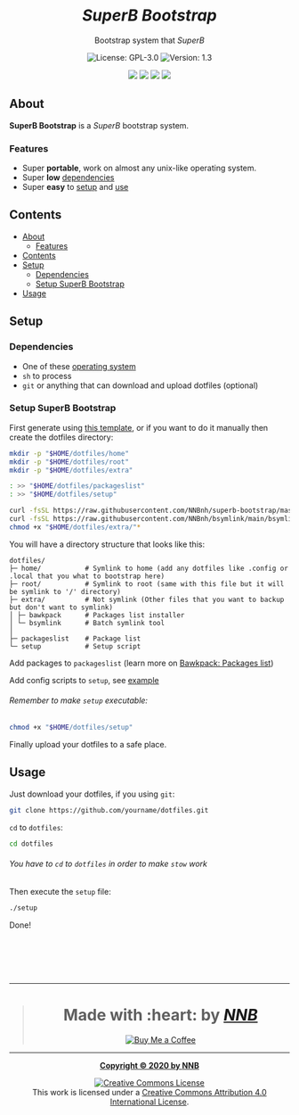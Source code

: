 <h1 align="center"><i>SuperB Bootstrap</i></h1>
<p align="center">Bootstrap system that <i>SuperB</i></p>
<p align="center"><img src="https://img.shields.io/github/license/NNBnh/superb-bootstrap?labelColor=073551&color=4EAA25&style=for-the-badge" alt="License: GPL-3.0"> <img src="https://img.shields.io/badge/version-1.3-%234EAA25.svg?labelColor=073551&style=for-the-badge&logoColor=FFFFFF" alt="Version: 1.3"></p>
<p align="center"><img src="https://img.shields.io/github/watchers/NNBnh/superb-bootstrap?labelColor=073551&color=4EAA25&style=flat-square"> <img src="https://img.shields.io/github/stars/NNBnh/superb-bootstrap?labelColor=073551&color=4EAA25&style=flat-square"> <img src="https://img.shields.io/github/forks/NNBnh/superb-bootstrap?labelColor=073551&color=4EAA25&style=flat-square"> <img src="https://img.shields.io/github/issues/NNBnh/superb-bootstrap?labelColor=073551&color=4EAA25&style=flat-square"></p>

## About
**SuperB Bootstrap** is a *SuperB* bootstrap system.

### Features
- Super **portable**, work on almost any unix-like operating system.
- Super **low** [dependencies](#dependencies)
- Super **easy** to [setup](#setup-super-bootstrap) and [use](#usage)

## Contents
- [About](#about)
  - [Features](#features)
- [Contents](#contents)
- [Setup](#setup)
  - [Dependencies](#dependencies)
  - [Setup SuperB Bootstrap](#setup-superb-bootstrap)
- [Usage](#usage)

## Setup
### Dependencies
- One of these [operating system](https://github.com/NNBnh/bawkpack#supported-operating-system)
- `sh` to process
- `git` or anything that can download and upload dotfiles (optional)

### Setup SuperB Bootstrap
First generate using [this template](https://github.com/NNBnh/superb-bootstrap/generate), or if you want to do it manually then create the dotfiles directory:

```sh
mkdir -p "$HOME/dotfiles/home"
mkdir -p "$HOME/dotfiles/root"
mkdir -p "$HOME/dotfiles/extra"

: >> "$HOME/dotfiles/packageslist"
: >> "$HOME/dotfiles/setup"

curl -fsSL https://raw.githubusercontent.com/NNBnh/superb-bootstrap/master/extra/bawkpack --create-dirs --output "$HOME/dotfiles/extra/bawkpack"
curl -fsSL https://raw.githubusercontent.com/NNBnh/bsymlink/main/bsymlink --create-dirs --output "$HOME/dotfiles/extra/bsymlink"
chmod +x "$HOME/dotfiles/extra/"*
```

You will have a directory structure that looks like this:

```
dotfiles/
├─ home/           # Symlink to home (add any dotfiles like .config or .local that you what to bootstrap here)
├─ root/           # Symlink to root (same with this file but it will be symlink to '/' directory)
├─ extra/          # Not symlink (Other files that you want to backup but don't want to symlink)
│ ├─ bawkpack      # Packages list installer
│ └─ bsymlink      # Batch symlink tool
│
├─ packageslist    # Package list
└─ setup           # Setup script
```

Add packages to `packageslist` (learn more on [Bawkpack: Packages list](https://github.com/NNBnh/bawkpack#packages-list))

Add config scripts to `setup`, see [example](https://github.com/NNBnh/superb-bootstrap/blob/master/setup)

###### Remember to make `setup` executable:

```sh
chmod +x "$HOME/dotfiles/setup"
```

Finally upload your dotfiles to a safe place.

## Usage
Just download your dotfiles, if you using `git`:

```sh
git clone https://github.com/yourname/dotfiles.git
```

`cd` to `dotfiles`:

```sh
cd dotfiles
```

###### You have to `cd` to `dotfiles` in order to make `stow` work

Then execute the `setup` file:

```sh
./setup
```

Done!

<br><br><br><br>

---

> <h1 align="center">Made with :heart: by <a href="https://github.com/NNBnh"><i>NNB</i></a></h1>
>
> <p align="center"><a href="https://www.buymeacoffee.com/nnbnh"><img src="https://img.shields.io/badge/buy_me_a_coffee%20-%23F7CA88.svg?logo=buy-me-a-coffee&logoColor=333333&style=for-the-badge" alt="Buy Me a Coffee"></p>

---

<p align="center"><b>Copyright © 2020 by <a href="https://github.com/NNBnh">NNB</a></b></p>
<p align="center"><a rel="license" href="http://creativecommons.org/licenses/by/4.0/"><img alt="Creative Commons License" style="border-width:0" src="https://i.creativecommons.org/l/by/4.0/88x31.png" /></a><br />This work is licensed under a <a rel="license" href="http://creativecommons.org/licenses/by/4.0/">Creative Commons Attribution 4.0 International License</a>.</p>
